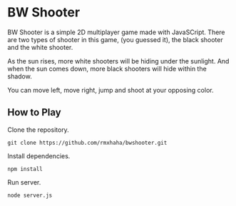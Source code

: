 # BW Shooter

BW Shooter is a simple 2D multiplayer game made with JavaSCript. There are two types of shooter in this game, (you guessed it), the black shooter and the white shooter.

As the sun rises, more white shooters will be hiding under the sunlight. And when the sun comes down, more black shooters will hide within the shadow.

You can move left, move right, jump and shoot at your opposing color.

## How to Play

Clone the repository.

```
git clone https://github.com/rmxhaha/bwshooter.git
```

Install dependencies.

```
npm install
```

Run server.

```
node server.js
```